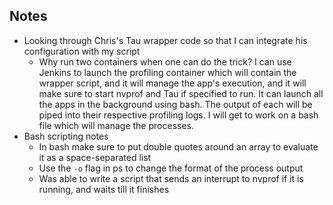 ## Notes

- Looking through Chris's Tau wrapper code so that I can integrate his configuration with my script
  - Why run two containers when one can do the trick? I can use Jenkins to launch the profiling container which will contain the wrapper script, and it will manage the app's execution, and it will make sure to start nvprof and Tau if specified to run. It can launch all the apps in the background using bash. The output of each will be piped into their respective profiling logs. I will get to work on a bash file which will manage the processes.
- Bash scripting notes
  - In bash make sure to put double quotes around an array to evaluate it as a space-separated list
  - Use the `-o` flag in ps to change the format of the process output
  - Was able to write a script that sends an interrupt to nvprof if it is running, and waits till it finishes

